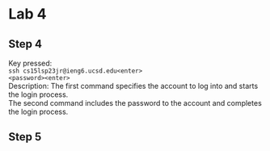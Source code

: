# Lab 4  
## Step 4  
Key pressed:  
`ssh cs15lsp23jr@ieng6.ucsd.edu<enter>`  
`<password><enter>`    
Description: 
The first command specifies the account to log into and starts the login process.  
The second command includes the password to the account and completes the login process.  
  
## Step 5  
